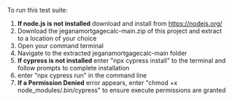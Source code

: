 To run this test suite:
1) **If node.js is not installed** download and install from https://nodejs.org/
2)  Download the jeganamortgagecalc-main.zip of this project and extract to a location of your choice
3) Open your command terminal
4) Navigate to the extracted jeganamortgagecalc-main folder
6) **If cypress is not installed** enter "npx cypress install" to the terminal and follow prompts to complete installation
7) enter "npx cypress run" in the command line
8) **If a Permission Denied** error appears, enter "chmod +x node_modules/.bin/cypress" to ensure execute permissions are granted
